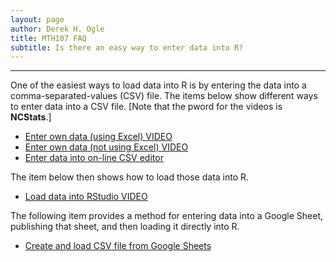 ```yaml
---
layout: page
author: Derek H. Ogle
title: MTH107 FAQ
subtitle: Is there an easy way to enter data into R?
---
```


----

One of the easiest ways to load data into R is by entering the data into a comma-separated-values (CSV) file. The items below show different ways to enter data into a CSV file.  [Note that the pword for the videos is **NCStats**.]

* [Enter own data (using Excel) VIDEO](https://vimeo.com/user45324800/ncstats-preparedataexcel)
* [Enter own data (not using Excel) VIDEO](https://vimeo.com/user45324800/ncstats-preparedatatextfile)
* [Enter data into on-line CSV editor](https://extendsclass.com/csv-editor.html)

The item below then shows how to load those data into R.

* [Load data into RStudio VIDEO](https://vimeo.com/user45324800/ncstats-loadcsvrstudio)

The following item provides a method for entering data into a Google Sheet, publishing that sheet, and then loading it directly into R.

* [Create and load CSV file from Google Sheets](enter-data-google-sheets.html)
